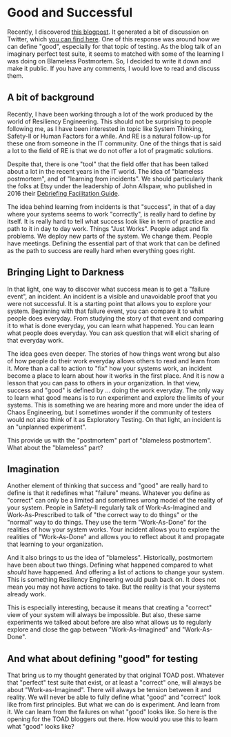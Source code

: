 # Good and Successful

Recently, I discovered [this blogpost](https://chrismcmahonsblog.blogspot.com/2019/05/evaluating-test-suite-toad-thought.html). It generated a bit of discussion on Twitter, which [you can find here](https://twitter.com/chris_mcmahon/status/1131287381573660674). One of this response was around how we can define "good", especially for that topic of testing. As the blog talk of an imaginary perfect test suite, it seems to matched with some of the learning I was doing on Blameless Postmortem. So, I decided to write it down and make it public. If you have any comments, I would love to read and discuss them.

## A bit of background

Recently, I have been working through a lot of the work produced by the world of Resiliency Engineering. This should not be surprising to people following me, as I have been interested in topic like System Thinking, Safety-II or Human Factors for a while. And RE is a natural follow-up for these one from someone in the IT community. One of the things that is said a lot to the field of RE is that we do not offer a lot of pragmatic solutions.

Despite that, there is one "tool" that the field offer that has been talked about a lot in the recent years in the IT world. The idea of "blameless postmortem", and of "learning from incidents". We should particularly thank the folks at Etsy under the leadership of John Allspaw, who published in 2016 their [Debriefing Facilitation Guide](https://codeascraft.com/2016/11/17/debriefing-facilitation-guide/).

The idea behind learning from incidents is that "success", in that of a day where your systems seems to work "correctly", is really hard to define by itself. It is really hard to tell what success look like in term of practice and path to it in day to day work. Things "Just Works". People adapt and fix problems. We deploy new parts of the system. We change them. People have meetings. Defining the essential part of that work that can be defined as the path to success are really hard when everything goes right.

## Bringing Light to Darkness

In that light, one way to discover what success mean is to get a "failure event", an incident. An incident is a visible and unavoidable proof that you were not successful. It is a starting point that allows you to explore your system. Beginning with that failure event, you can compare it to what people does everyday. From studying the story of that event and comparing it to what is done everyday, you can learn what happened. You can learn what people does everyday. You can ask question that will elicit sharing of that everyday work.

The idea goes even deeper. The stories of how things went wrong but also of how people do their work everyday allows others to read and learn from it. More than a call to action to "fix" how your systems work, an incident become a place to learn about how it works in the first place. And it is now a lesson that you can pass to others in your organization. In that view, success and "good" is defined by ... doing the work everyday. The only way to learn what good means is to run experiment and explore the limits of your systems. This is something we are hearing more and more under the idea of Chaos Engineering, but I sometimes wonder if the community of testers would not also think of it as Exploratory Testing. On that light, an incident is an "unplanned experiment".

This provide us with the "postmortem" part of "blameless postmortem". What about the "blameless" part?

## Imagination

Another element of thinking that success and "good" are really hard to define is that it redefines what "failure" means. Whatever you define as "correct" can only be a limited and sometimes wrong model of the reality of your system. People in Safety-II regularly talk of Work-As-Imagined and Work-As-Prescribed to talk of "the correct way to do things" or the "normal" way to do things. They use the term "Work-As-Done" for the realities of how your system works. Your incident allows you to explore the realities of "Work-As-Done" and allows you to reflect about it and propagate that learning to your organization.

And it also brings to us the idea of "blameless". Historically, postmortem have been about two things. Defining what happened compared to what *should* have happened. And offering a list of actions to change your system. This is something Resiliency Engineering would push back on. It does not mean you may not have actions to take. But the reality is that your systems already work.

This is especially interesting, because it means that creating a "correct" view of your system will always be impossible. But also, these same experiments we talked about before are also what allows us to regularly explore and close the gap between "Work-As-Imagined" and "Work-As-Done".

## And what about defining "good" for testing

That bring us to my thought generated by that original TOAD post. Whatever that "perfect" test suite that exist, or at least a "correct" one, will always be about "Work-as-Imagined". There will always be tension between it and reality. We will never be able to fully define what "good" and "correct" look like from first principles. But what we can do is experiment. And learn from it. We can learn from the failures on what "good" looks like. So here is the opening for the TOAD bloggers out there. How would you use this to learn what "good" looks like?
